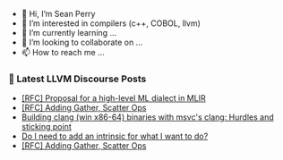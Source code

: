 - 👋 Hi, I’m Sean Perry
- 👀 I’m interested in compilers (c++, COBOL, llvm)
- 🌱 I’m currently learning ...
- 💞️ I’m looking to collaborate on ...
- 📫 How to reach me ...

<!---
s66perry/s66perry is a ✨ special ✨ repository because its `README.md` (this file) appears on your GitHub profile.
You can click the Preview link to take a look at your changes.
--->
### 📕 Latest LLVM Discourse Posts

<!-- DISCOURSE-LLVM:START -->
- [[RFC] Proposal for a high-level ML dialect in MLIR](https://discourse.llvm.org/t/rfc-proposal-for-a-high-level-ml-dialect-in-mlir/64249?page=7#post_133)
- [[RFC] Adding Gather, Scatter Ops](https://discourse.llvm.org/t/rfc-adding-gather-scatter-ops/64757#post_11)
- [Building clang &lpar;win x86-64&rpar; binaries with msvc&#39;s clang: Hurdles and sticking point](https://discourse.llvm.org/t/building-clang-win-x86-64-binaries-with-msvcs-clang-hurdles-and-sticking-point/64809#post_3)
- [Do I need to add an intrinsic for what I want to do?](https://discourse.llvm.org/t/do-i-need-to-add-an-intrinsic-for-what-i-want-to-do/64651#post_6)
- [[RFC] Adding Gather, Scatter Ops](https://discourse.llvm.org/t/rfc-adding-gather-scatter-ops/64757#post_10)
<!-- DISCOURSE-LLVM:END -->
